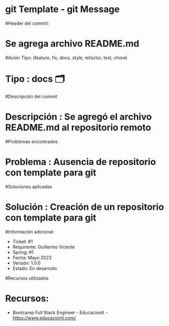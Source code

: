 # git Template - git Message

#Header del commit:
# Se agrega archivo README.md

#Ación Tipo: (feature, fix, docs, style, refactor, test, chore)
# Tipo : docs 🗂️

#Descripción del commit
# Descripción : Se agregó el archivo README.md al repositorio remoto

#Problemas encontrados
# Problema : Ausencia de repositorio con template para git

#Soluciones aplicadas
# Solución : Creación de un repositorio con template para git

#Información adicional: 
- Ticket: #1
- Requirente: Guillermo Vicente
- Spring: #1  
- Fecha: Mayo 2023
- Versión: 1.0.0
- Estado: En desarrollo

#Recursos utilizados
# Recursos:
- Bootcamp Full Stack Engineer - EducacionIt - <https://www.educacionit.com/>